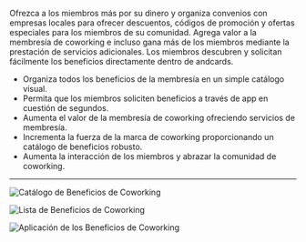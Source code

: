 Ofrezca a los miembros más por su dinero y organiza convenios con empresas locales para ofrecer descuentos, códigos de promoción y ofertas especiales para los miembros de su comunidad. Agrega valor a la membresía de coworking e incluso gana más de los miembros mediante la prestación de servicios adicionales. Los miembros descubren y solicitan fácilmente los beneficios directamente dentro de andcards.

- Organiza todos los beneficios de la membresía en un simple catálogo visual.
- Permita que los miembros soliciten beneficios a través de app en cuestión de segundos.
- Aumenta el valor de la membresía de coworking ofreciendo servicios de membresía.
- Incrementa la fuerza de la marca de coworking proporcionando un catálogo de beneficios robusto.
- Aumenta la interacción de los miembros y abrazar la comunidad de coworking.

---

![Catálogo de Beneficios de Coworking](https://s3.ap-northeast-2.amazonaws.com/screenshot.andcards.com/andcards-benefits-main-light-en-1920-1080.png)

![Lista de Beneficios de Coworking](https://s3.ap-northeast-2.amazonaws.com/marketing.feature.andcards.com/benefit-list.jpg)

![Aplicación de los Beneficios de Coworking](https://s3.ap-northeast-2.amazonaws.com/screenshot.andcards.com/andcards-benefits-apply-light-en-1920-1080.png)
